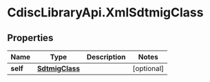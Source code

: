# CdiscLibraryApi.XmlSdtmigClass

## Properties

Name | Type | Description | Notes
------------ | ------------- | ------------- | -------------
**self** | [**SdtmigClass**](SdtmigClass.md) |  | [optional] 


